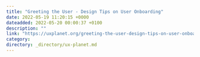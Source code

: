 ```yaml
---
title: "Greeting the User - Design Tips on User Onboarding"
date: 2022-05-19 11:20:15 +0000
dateadded: 2022-05-20 00:00:37 +0100
description: ""
link: "https://uxplanet.org/greeting-the-user-design-tips-on-user-onboarding-d654053a890d?source=rss----819cc2aaeee0---4"
category:
directory: _directory/ux-planet.md
---
```

